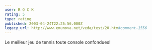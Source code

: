 ```yaml
---
user: R O C K
rating: 5
type: rating
published: 2003-04-24T22:25:56.000Z
legacy_url: http://www.emunova.net/veda/test/20.htm#comment-1556
---
```

Le meilleur jeu de tennis toute console confondues!